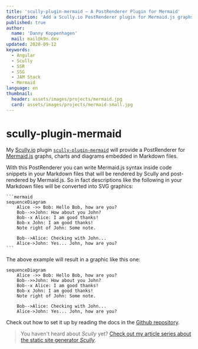 ```yaml
---
title: 'scully-plugin-mermaid — A PostRenderer Plugin for Mermaid'
description: 'Add a Scully.io PostRenderer plugin for Mermaid.js graphs, charts and diagrams embedded in Markdown files.'
published: true
author:
  name: 'Danny Koppenhagen'
  mail: mail@k9n.dev
updated: 2020-09-12
keywords:
  - Angular
  - Scully
  - SSR
  - SSG
  - JAM Stack
  - Mermaid
language: en
thumbnail:
  header: assets/images/projects/mermaid.jpg
  card: assets/images/projects/mermaid-small.jpg
---
```

# scully-plugin-mermaid

My [Scully.io](https://scully.io) plugin [`scully-plugin-mermaid`](https://www.npmjs.com/package/scully-plugin-mermaid) will provide a PostRenderer for [Mermaid.js](https://mermaid-js.github.io/) graphs, charts and diagrams embedded in Markdown files.

With this PostRenderer you can write Mermaid.js syntax inside code snippets in your Markdown files that will be rendered by Scully and post-rendered by Mermaid.js.
So in fact descriptions like the following in your Markdown files will be converted into SVG graphics:

<pre class="language-text"><code class="language-text">```mermaid
sequenceDiagram
    Alice ->> Bob: Hello Bob, how are you?
    Bob-->>John: How about you John?
    Bob--x Alice: I am good thanks!
    Bob-x John: I am good thanks!
    Note right of John: Some note.

    Bob-->Alice: Checking with John...
    Alice->John: Yes... John, how are you?
```</code></pre>

The above example will result in a graphic like this one:

```mermaid
sequenceDiagram
    Alice ->> Bob: Hello Bob, how are you?
    Bob-->>John: How about you John?
    Bob--x Alice: I am good thanks!
    Bob-x John: I am good thanks!
    Note right of John: Some note.

    Bob-->Alice: Checking with John...
    Alice->John: Yes... John, how are you?
```

Check out how to set it up by reading the docs in the [Github repository](https://github.com/d-koppenhagen/scully-plugins/tree/main/scully/plugins/scully-plugin-mermaid).

> You haven't heard about _Scully_ yet? [Check out my article series about the static site generator _Scully_](/blog/2020-01-angular-scully).
